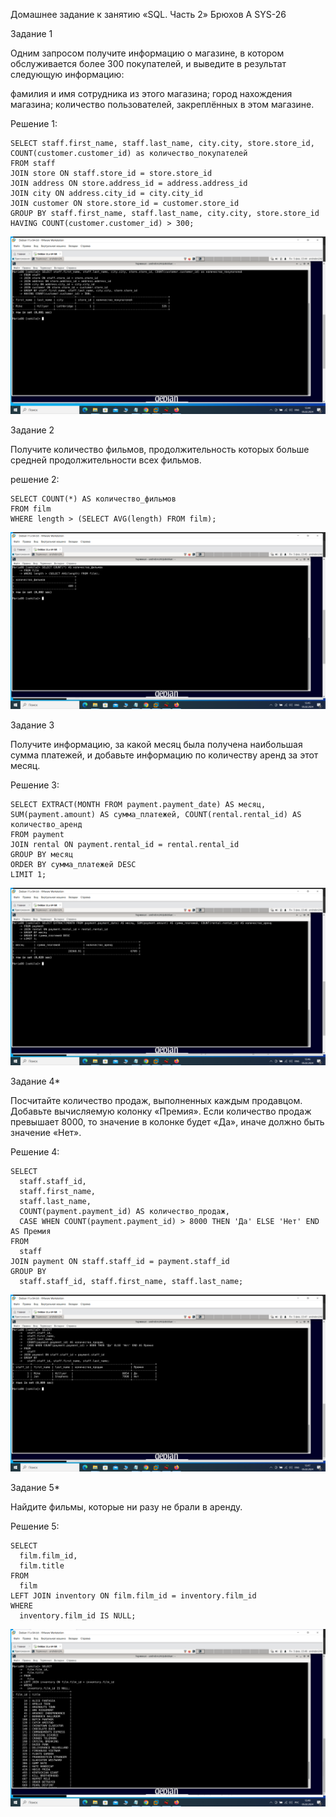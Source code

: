 Домашнее задание к занятию «SQL. Часть 2» Брюхов А SYS-26

Задание 1

Одним запросом получите информацию о магазине, в котором обслуживается более 300 покупателей, и выведите в результат следующую информацию:

фамилия и имя сотрудника из этого магазина;
город нахождения магазина;
количество пользователей, закреплённых в этом магазине.

Решение 1:

    SELECT staff.first_name, staff.last_name, city.city, store.store_id, COUNT(customer.customer_id) as количество_покупателей
    FROM staff
    JOIN store ON staff.store_id = store.store_id
    JOIN address ON store.address_id = address.address_id
    JOIN city ON address.city_id = city.city_id
    JOIN customer ON store.store_id = customer.store_id
    GROUP BY staff.first_name, staff.last_name, city.city, store.store_id
    HAVING COUNT(customer.customer_id) > 300;

![Задание 1](1.png)

Задание 2

Получите количество фильмов, продолжительность которых больше средней продолжительности всех фильмов.

решение 2:

    SELECT COUNT(*) AS количество_фильмов
    FROM film
    WHERE length > (SELECT AVG(length) FROM film);

![Задание 2](2.png)

Задание 3

Получите информацию, за какой месяц была получена наибольшая сумма платежей, и добавьте информацию по количеству аренд за этот месяц.

Решение 3:

    SELECT EXTRACT(MONTH FROM payment.payment_date) AS месяц, SUM(payment.amount) AS сумма_платежей, COUNT(rental.rental_id) AS количество_аренд
    FROM payment
    JOIN rental ON payment.rental_id = rental.rental_id
    GROUP BY месяц
    ORDER BY сумма_платежей DESC
    LIMIT 1;

![Задание 3](3.png)

Задание 4*

Посчитайте количество продаж, выполненных каждым продавцом. Добавьте вычисляемую колонку «Премия». Если количество продаж превышает 8000, то значение в колонке будет «Да», иначе должно быть значение «Нет».

Решение 4:

    SELECT
      staff.staff_id,
      staff.first_name,
      staff.last_name,
      COUNT(payment.payment_id) AS количество_продаж,
      CASE WHEN COUNT(payment.payment_id) > 8000 THEN 'Да' ELSE 'Нет' END AS Премия
    FROM
      staff
    JOIN payment ON staff.staff_id = payment.staff_id
    GROUP BY
      staff.staff_id, staff.first_name, staff.last_name;

![Задание 4](4.png)

Задание 5*

Найдите фильмы, которые ни разу не брали в аренду.

Решение 5:

    SELECT
      film.film_id,
      film.title
    FROM
      film
    LEFT JOIN inventory ON film.film_id = inventory.film_id
    WHERE
      inventory.film_id IS NULL;

![Задание 5](5.png)
